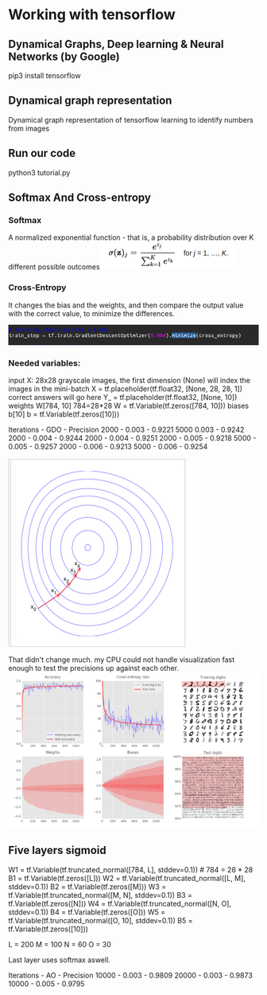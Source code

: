 # Working with tensorflow
## Dynamical Graphs, Deep learning & Neural Networks (by Google)
pip3 install tensorflow

## Dynamical graph representation 
Dynamical graph representation of tensorflow learning to identify numbers from images


## Run our code

python3 tutorial.py

## Softmax And Cross-entropy

### Softmax
 
A normalized exponential function -  that is, a probability distribution over K different possible outcomes
![alt tag](https://github.com/szEIgo/NeuralNetwork/blob/master/math1.png)

### Cross-Entropy

It changes the bias and the weights, and then compare the output value with the correct value, to minimize the differences.

![alt tag](https://github.com/szEIgo/NeuralNetwork/blob/master/img2.png)

### Needed variables:
input X: 28x28 grayscale images, the first dimension (None) will index the images in the mini-batch
X = tf.placeholder(tf.float32, [None, 28, 28, 1])
 correct answers will go here
Y_ = tf.placeholder(tf.float32, [None, 10])
 weights W[784, 10]   784=28*28
W = tf.Variable(tf.zeros([784, 10]))
biases b[10]
b = tf.Variable(tf.zeros([10]))


Iterations - GDO 	- Precision
2000       - 0.003 	- 0.9221
5000         0.003	- 0.9242
2000 	   - 0.004	- 0.9244
2000	   - 0.004	- 0.9251
2000 	   - 0.005	- 0.9218
5000 	   - 0.005	- 0.9257
2000 	   - 0.006	- 0.9213
5000       - 0.006	- 0.9254

![alt tag](https://github.com/szEIgo/NeuralNetwork/blob/master/math2.png)

That didn't change much.
my CPU could not handle visualization fast enough to test the precisions up against each other.
![alt tag](https://github.com/szEIgo/NeuralNetwork/blob/master/img1.png)

## Five layers sigmoid

W1 = tf.Variable(tf.truncated_normal([784, L], stddev=0.1))  # 784 = 28 * 28
B1 = tf.Variable(tf.zeros([L]))
W2 = tf.Variable(tf.truncated_normal([L, M], stddev=0.1))
B2 = tf.Variable(tf.zeros([M]))
W3 = tf.Variable(tf.truncated_normal([M, N], stddev=0.1))
B3 = tf.Variable(tf.zeros([N]))
W4 = tf.Variable(tf.truncated_normal([N, O], stddev=0.1))
B4 = tf.Variable(tf.zeros([O]))
W5 = tf.Variable(tf.truncated_normal([O, 10], stddev=0.1))
B5 = tf.Variable(tf.zeros([10]))

L = 200
M = 100
N = 60
O = 30

Last layer uses softmax aswell.

Iterations  - AO	- Precision
10000       - 0.003 	- 0.9809
20000	    - 0.003     - 0.9873
10000	    - 0.005 	- 0.9795




